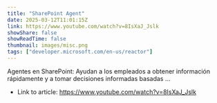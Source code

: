 ```yaml
---
title: "SharePoint Agent"
date: 2025-03-12T11:01:15Z
link: https://www.youtube.com/watch?v=8IsXaJ_Jslk
showShare: false
showReadTime: false
thumbnail: images/misc.png
tags: ["developer.microsoft.com/en-us/reactor"]
---
```

Agentes en SharePoint: Ayudan a los empleados a obtener información rápidamente y a tomar decisiones informadas basadas ...

- Link to article: https://www.youtube.com/watch?v=8IsXaJ_Jslk
